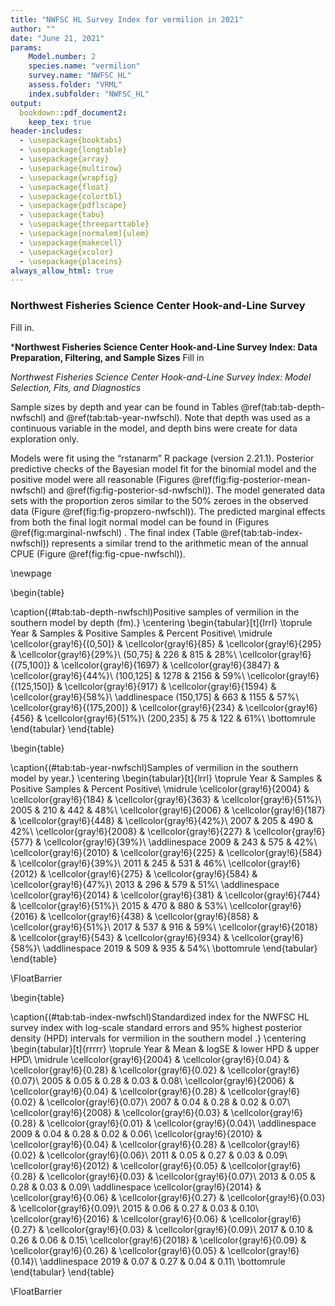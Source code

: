 ```yaml
---
title: "NWFSC HL Survey Index for vermilion in 2021"
author: ""
date: "June 21, 2021"
params:
    Model.number: 2
    species.name: "vermilion"
    survey.name: "NWFSC HL"
    assess.folder: "VRML"
    index.subfolder: "NWFSC_HL"
output:
  bookdown::pdf_document2: 
    keep_tex: true
header-includes:
  - \usepackage{booktabs}
  - \usepackage{longtable}
  - \usepackage{array}
  - \usepackage{multirow}
  - \usepackage{wrapfig}
  - \usepackage{float}
  - \usepackage{colortbl}
  - \usepackage{pdflscape}
  - \usepackage{tabu}
  - \usepackage{threeparttable}
  - \usepackage[normalem]{ulem}
  - \usepackage{makecell}
  - \usepackage{xcolor}
  - \usepackage{placeins}
always_allow_html: true
---
```











### Northwest Fisheries Science Center Hook-and-Line Survey

Fill in.

***Northwest Fisheries Science Center Hook-and-Line Survey Index: Data Preparation, Filtering, and Sample Sizes**
Fill in

*Northwest Fisheries Science Center Hook-and-Line Survey Index: Model Selection, Fits, and Diagnostics*

Sample sizes by depth and year can be found in Tables 
\@ref(tab:tab-depth-nwfschl) and \@ref(tab:tab-year-nwfschl).
Note that depth was used as a continuous variable in the model, and depth bins
were create for data exploration only.



Models were fit using the “rstanarm” R package (version 2.21.1). Posterior predictive 
checks of the Bayesian model fit for the binomial model and the positive model 
were all reasonable (Figures \@ref(fig:fig-posterior-mean-nwfschl)  and 
 \@ref(fig:fig-posterior-sd-nwfschl)). The model generated data sets with the 
 proportion zeros similar to the 50%  zeroes in the observed data 
(Figure \@ref(fig:fig-propzero-nwfschl)). The predicted marginal effects from 
both the final logit normal model can be found in (Figures \@ref(fig:marginal-nwfschl) . The 
final index (Table \@ref(tab:tab-index-nwfschl)) 
represents a similar trend to the arithmetic mean of the annual CPUE (Figure \@ref(fig:fig-cpue-nwfschl)).







<!-- ******************************* TABLES ******************************** -->
<!-- ******************************* TABLES ******************************** -->

 \newpage


\begin{table}

\caption{(\#tab:tab-depth-nwfschl)Positive samples of vermilion in the southern model by depth (fm).}
\centering
\begin{tabular}[t]{lrrl}
\toprule
Year & Samples & Positive Samples & Percent Positive\\
\midrule
\cellcolor{gray!6}{(0,50]} & \cellcolor{gray!6}{85} & \cellcolor{gray!6}{295} & \cellcolor{gray!6}{29\%}\\
(50,75] & 226 & 815 & 28\%\\
\cellcolor{gray!6}{(75,100]} & \cellcolor{gray!6}{1697} & \cellcolor{gray!6}{3847} & \cellcolor{gray!6}{44\%}\\
(100,125] & 1278 & 2156 & 59\%\\
\cellcolor{gray!6}{(125,150]} & \cellcolor{gray!6}{917} & \cellcolor{gray!6}{1594} & \cellcolor{gray!6}{58\%}\\
\addlinespace
(150,175] & 663 & 1155 & 57\%\\
\cellcolor{gray!6}{(175,200]} & \cellcolor{gray!6}{234} & \cellcolor{gray!6}{456} & \cellcolor{gray!6}{51\%}\\
(200,235] & 75 & 122 & 61\%\\
\bottomrule
\end{tabular}
\end{table}



\begin{table}

\caption{(\#tab:tab-year-nwfschl)Samples of vermilion in the southern model by year.}
\centering
\begin{tabular}[t]{lrrl}
\toprule
Year & Samples & Positive Samples & Percent Positive\\
\midrule
\cellcolor{gray!6}{2004} & \cellcolor{gray!6}{184} & \cellcolor{gray!6}{363} & \cellcolor{gray!6}{51\%}\\
2005 & 210 & 442 & 48\%\\
\cellcolor{gray!6}{2006} & \cellcolor{gray!6}{187} & \cellcolor{gray!6}{448} & \cellcolor{gray!6}{42\%}\\
2007 & 205 & 490 & 42\%\\
\cellcolor{gray!6}{2008} & \cellcolor{gray!6}{227} & \cellcolor{gray!6}{577} & \cellcolor{gray!6}{39\%}\\
\addlinespace
2009 & 243 & 575 & 42\%\\
\cellcolor{gray!6}{2010} & \cellcolor{gray!6}{225} & \cellcolor{gray!6}{584} & \cellcolor{gray!6}{39\%}\\
2011 & 245 & 531 & 46\%\\
\cellcolor{gray!6}{2012} & \cellcolor{gray!6}{275} & \cellcolor{gray!6}{584} & \cellcolor{gray!6}{47\%}\\
2013 & 296 & 579 & 51\%\\
\addlinespace
\cellcolor{gray!6}{2014} & \cellcolor{gray!6}{381} & \cellcolor{gray!6}{744} & \cellcolor{gray!6}{51\%}\\
2015 & 470 & 880 & 53\%\\
\cellcolor{gray!6}{2016} & \cellcolor{gray!6}{438} & \cellcolor{gray!6}{858} & \cellcolor{gray!6}{51\%}\\
2017 & 537 & 916 & 59\%\\
\cellcolor{gray!6}{2018} & \cellcolor{gray!6}{543} & \cellcolor{gray!6}{934} & \cellcolor{gray!6}{58\%}\\
\addlinespace
2019 & 509 & 935 & 54\%\\
\bottomrule
\end{tabular}
\end{table}



\FloatBarrier

\begin{table}

\caption{(\#tab:tab-index-nwfschl)Standardized index for the NWFSC HL survey index with log-scale standard errors and 95% highest
       posterior density (HPD) intervals for vermilion in the southern model .}
\centering
\begin{tabular}[t]{rrrrr}
\toprule
Year & Mean & logSE & lower HPD & upper HPD\\
\midrule
\cellcolor{gray!6}{2004} & \cellcolor{gray!6}{0.04} & \cellcolor{gray!6}{0.28} & \cellcolor{gray!6}{0.02} & \cellcolor{gray!6}{0.07}\\
2005 & 0.05 & 0.28 & 0.03 & 0.08\\
\cellcolor{gray!6}{2006} & \cellcolor{gray!6}{0.04} & \cellcolor{gray!6}{0.28} & \cellcolor{gray!6}{0.02} & \cellcolor{gray!6}{0.07}\\
2007 & 0.04 & 0.28 & 0.02 & 0.07\\
\cellcolor{gray!6}{2008} & \cellcolor{gray!6}{0.03} & \cellcolor{gray!6}{0.28} & \cellcolor{gray!6}{0.01} & \cellcolor{gray!6}{0.04}\\
\addlinespace
2009 & 0.04 & 0.28 & 0.02 & 0.06\\
\cellcolor{gray!6}{2010} & \cellcolor{gray!6}{0.04} & \cellcolor{gray!6}{0.28} & \cellcolor{gray!6}{0.02} & \cellcolor{gray!6}{0.06}\\
2011 & 0.05 & 0.27 & 0.03 & 0.09\\
\cellcolor{gray!6}{2012} & \cellcolor{gray!6}{0.05} & \cellcolor{gray!6}{0.28} & \cellcolor{gray!6}{0.03} & \cellcolor{gray!6}{0.07}\\
2013 & 0.05 & 0.28 & 0.03 & 0.09\\
\addlinespace
\cellcolor{gray!6}{2014} & \cellcolor{gray!6}{0.06} & \cellcolor{gray!6}{0.27} & \cellcolor{gray!6}{0.03} & \cellcolor{gray!6}{0.09}\\
2015 & 0.06 & 0.27 & 0.03 & 0.10\\
\cellcolor{gray!6}{2016} & \cellcolor{gray!6}{0.06} & \cellcolor{gray!6}{0.27} & \cellcolor{gray!6}{0.03} & \cellcolor{gray!6}{0.09}\\
2017 & 0.10 & 0.26 & 0.06 & 0.15\\
\cellcolor{gray!6}{2018} & \cellcolor{gray!6}{0.09} & \cellcolor{gray!6}{0.26} & \cellcolor{gray!6}{0.05} & \cellcolor{gray!6}{0.14}\\
\addlinespace
2019 & 0.07 & 0.27 & 0.04 & 0.11\\
\bottomrule
\end{tabular}
\end{table}



\FloatBarrier


<!-- ****************************** FIGURES ******************************** --> 



![(\#fig:fig-propzero-nwfschl)Posterior predictive distribution of the proportion of zero observations in replicate data sets generated by the delta model with a vertical line representing the observed average.](C:/Stock_Assessments/VRML_Assessment_2021/GitHub/Vermilion_2021/doc/indices/vermilion_NWFSC_HL_writeup_SCA_files/figure-latex/fig-propzero-nwfschl-1.pdf) 


![(\#fig:fig-posterior-mean-nwfschl)Posterior predictive draws of the mean by year with a vertical line of the raw data average.](C:/Stock_Assessments/VRML_Assessment_2021/GitHub/Vermilion_2021/doc/indices/vermilion_NWFSC_HL_writeup_SCA_files/figure-latex/fig-posterior-mean-nwfschl-1.pdf) 


![(\#fig:fig-posterior-sd-nwfschl)Posterior predictive draws of the standard deviation by year with a vertical line representing the observed average.](C:/Stock_Assessments/VRML_Assessment_2021/GitHub/Vermilion_2021/doc/indices/vermilion_NWFSC_HL_writeup_SCA_files/figure-latex/fig-posterior-sd-nwfschl-1.pdf) 


![(\#fig:fig-cpue-nwfschl)Standardized index and arithmetic mean of the CPUE from the filtered data. Each timeseries is scaled to its respective means.](C:/Stock_Assessments/VRML_Assessment_2021/GitHub/Vermilion_2021/doc/indices/vermilion_NWFSC_HL_writeup_SCA_files/figure-latex/fig-cpue-nwfschl-1.pdf) 


![(\#fig:marginal-nwfschl)Marginal effects from the final model](C:/Stock_Assessments/VRML_Assessment_2021/GitHub/Vermilion_2021/doc/indices/vermilion_NWFSC_HL_writeup_SCA_files/figure-latex/marginal-nwfschl-1.pdf) 

